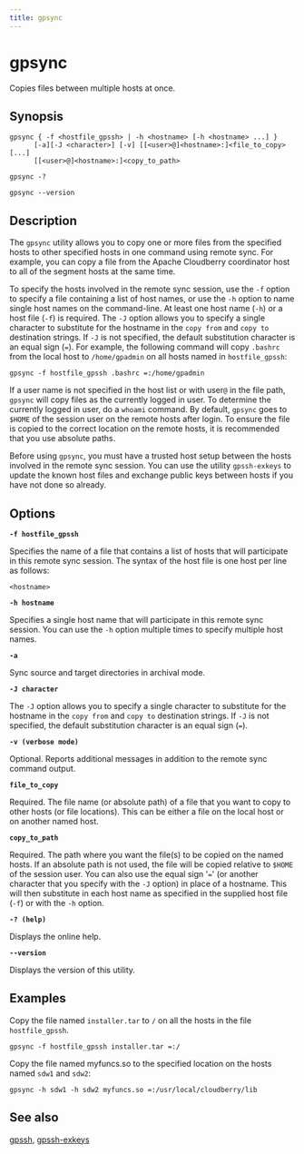 ```yaml
---
title: gpsync
---
```


# gpsync

Copies files between multiple hosts at once.

## Synopsis

```shell
gpsync { -f <hostfile_gpssh> | -h <hostname> [-h <hostname> ...] } 
      [-a][-J <character>] [-v] [[<user>@]<hostname>:]<file_to_copy> [...]
      [[<user>@]<hostname>:]<copy_to_path> 

gpsync -? 

gpsync --version
```

## Description

The `gpsync` utility allows you to copy one or more files from the specified hosts to other specified hosts in one command using remote sync. For example, you can copy a file from the Apache Cloudberry coordinator host to all of the segment hosts at the same time.

To specify the hosts involved in the remote sync session, use the `-f` option to specify a file containing a list of host names, or use the `-h` option to name single host names on the command-line. At least one host name (`-h`) or a host file (`-f`) is required. The `-J` option allows you to specify a single character to substitute for the hostname in the `copy from` and `copy to` destination strings. If `-J` is not specified, the default substitution character is an equal sign (`=`). For example, the following command will copy `.bashrc` from the local host to `/home/gpadmin` on all hosts named in `hostfile_gpssh`:

```shell
gpsync -f hostfile_gpssh .bashrc =:/home/gpadmin
```

If a user name is not specified in the host list or with user`@` in the file path, `gpsync` will copy files as the currently logged in user. To determine the currently logged in user, do a `whoami` command. By default, `gpsync` goes to `$HOME` of the session user on the remote hosts after login. To ensure the file is copied to the correct location on the remote hosts, it is recommended that you use absolute paths.

Before using `gpsync`, you must have a trusted host setup between the hosts involved in the remote sync session. You can use the utility `gpssh-exkeys` to update the known host files and exchange public keys between hosts if you have not done so already.

## Options

**`-f hostfile_gpssh`**

Specifies the name of a file that contains a list of hosts that will participate in this remote sync session. The syntax of the host file is one host per line as follows:

```shell
<hostname>
```

**`-h hostname`**

Specifies a single host name that will participate in this remote sync session. You can use the `-h` option multiple times to specify multiple host names.

**`-a`**

Sync source and target directories in archival mode.

**`-J character`**

The `-J` option allows you to specify a single character to substitute for the hostname in the `copy from` and `copy to` destination strings. If `-J` is not specified, the default substitution character is an equal sign (`=`).

**`-v (verbose mode)`**

Optional. Reports additional messages in addition to the remote sync command output.

**`file_to_copy`**

Required. The file name (or absolute path) of a file that you want to copy to other hosts (or file locations). This can be either a file on the local host or on another named host.

**`copy_to_path`**

Required. The path where you want the file(s) to be copied on the named hosts. If an absolute path is not used, the file will be copied relative to `$HOME` of the session user. You can also use the equal sign '`=`' (or another character that you specify with the `-J` option) in place of a hostname. This will then substitute in each host name as specified in the supplied host file (`-f`) or with the `-h` option.

**`-? (help)`**

Displays the online help.

**`--version`**

Displays the version of this utility.

## Examples

Copy the file named `installer.tar` to `/` on all the hosts in the file `hostfile_gpssh`.

```shell
gpsync -f hostfile_gpssh installer.tar =:/
```

Copy the file named myfuncs.so to the specified location on the hosts named `sdw1` and `sdw2`:

```shell
gpsync -h sdw1 -h sdw2 myfuncs.so =:/usr/local/cloudberry/lib
```

## See also

[gpssh](/docs/sys-utilities/gpssh.md), [gpssh-exkeys](/docs/sys-utilities/gpssh-exkeys.md)
